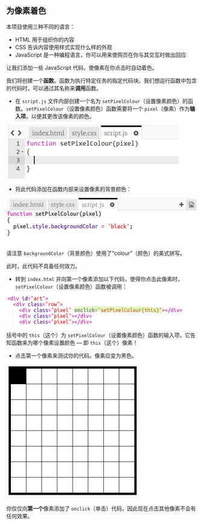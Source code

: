## 为像素着色

本项目使用三种不同的语言：
- HTML 用于组织你的内容
- CSS 告诉内容使用样式实现什么样的外观
- JavaScript 是一种编程语言，你可以用来使网页在你与其交互时做出回应

让我们添加一些 JavaScript 代码，使像素在你点击时自动着色。

我们将创建一个**函数**。函数为执行特定任务的指定代码块。我们想运行函数中包含的代码时，可以通过其名称来**调用**函数。

+ 在 `script.js` 文件内部创建一个名为 `setPixelColour`（设置像素颜色）的函数。`setPixelColour`（设置像素颜色）函数需要将一个 `pixel`（像素）作为**输入项**，以便其更改该像素的颜色。

![Create function](images/create-function.png)

+ 将此代码添加在函数内部来设置像素的背景颜色：

![screenshot](images/pixel-art-set-pixel-colour.png)

请注意 `backgroundColor`（背景颜色）使用了“colour”（颜色）的美式拼写。

此时，此代码不具备任何效力。

+ 转到 `index.html` 并向第一个像素添加以下代码，使得你点击此像素时，​`setPixelColour`（设置像素颜色）函数被调用：

![screenshot](images/pixel-art-onclick.png)

括号中的 `this`（这个）为 `setPixelColour`（设置像素颜色）函数的输入项，它告知函数来为哪个像素设置颜色 — 即 `this`（这个）像素！

+ 点击第一个像素来测试你的代码。像素应变为黑色。

![screenshot](images/pixel-art-black.png)

你仅仅向**第一个**像素添加了 `onclick`（单击）代码，因此现在点击其他像素不会有任何效果。
